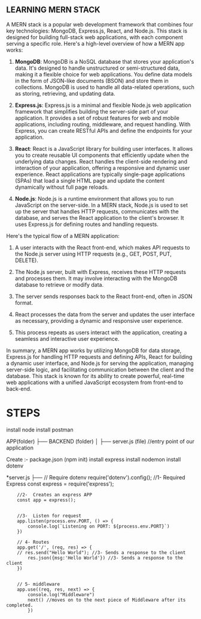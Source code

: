 ## LEARNING MERN STACK

A MERN stack is a popular web development framework that combines four key technologies: MongoDB, Express.js, React, and Node.js. This stack is designed for building full-stack web applications, with each component serving a specific role. Here's a high-level overview of how a MERN app works:

1. **MongoDB**: MongoDB is a NoSQL database that stores your application's data. It's designed to handle unstructured or semi-structured data, making it a flexible choice for web applications. You define data models in the form of JSON-like documents (BSON) and store them in collections. MongoDB is used to handle all data-related operations, such as storing, retrieving, and updating data.

2. **Express.js**: Express.js is a minimal and flexible Node.js web application framework that simplifies building the server-side part of your application. It provides a set of robust features for web and mobile applications, including routing, middleware, and request handling. With Express, you can create RESTful APIs and define the endpoints for your application.

3. **React**: React is a JavaScript library for building user interfaces. It allows you to create reusable UI components that efficiently update when the underlying data changes. React handles the client-side rendering and interaction of your application, offering a responsive and dynamic user experience. React applications are typically single-page applications (SPAs) that load a single HTML page and update the content dynamically without full page reloads.

4. **Node.js**: Node.js is a runtime environment that allows you to run JavaScript on the server-side. In a MERN stack, Node.js is used to set up the server that handles HTTP requests, communicates with the database, and serves the React application to the client's browser. It uses Express.js for defining routes and handling requests.

Here's the typical flow of a MERN application:

1. A user interacts with the React front-end, which makes API requests to the Node.js server using HTTP requests (e.g., GET, POST, PUT, DELETE).

2. The Node.js server, built with Express, receives these HTTP requests and processes them. It may involve interacting with the MongoDB database to retrieve or modify data.

3. The server sends responses back to the React front-end, often in JSON format.

4. React processes the data from the server and updates the user interface as necessary, providing a dynamic and responsive user experience.

5. This process repeats as users interact with the application, creating a seamless and interactive user experience.

In summary, a MERN app works by utilizing MongoDB for data storage, Express.js for handling HTTP requests and defining APIs, React for building a dynamic user interface, and Node.js for serving the application, managing server-side logic, and facilitating communication between the client and the database. This stack is known for its ability to create powerful, real-time web applications with a unified JavaScript ecosystem from front-end to back-end.

# STEPS

install node
install postman

APP(folder)
├── BACKEND (folder)
│ ├── server.js (file) //entry point of our application

Create :- package.json (npm init)
install express
install nodemon
install dotenv

\*server.js
         ├── // Require dotenv
         require('dotenv').config();
        //1- Required Express
        const express = require('express');

        //2-  Creates an express APP
        const app = express();


        //3-  Listen for request
        app.listen(process.env.PORT, () => {
            console.log(`Listening on PORT: ${process.env.PORT}`)
        })

        // 4- Routes
        app.get('/', (req, res) => {
        // res.send("Hello World"); //3- Sends a response to the client
            res.json({msg:'Hello World'}) //3- Sends a response to the client
        })


        // 5- middleware
        app.use((req, res, next) => {
            console.log("Middleware")
            next() //moves on to the next piece of Middleware after its completed.
            })
